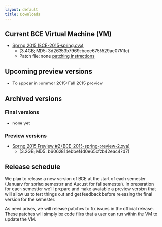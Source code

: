 ```yaml
---
layout: default
title: Downloads
---
```


## Current BCE Virtual Machine (VM)

  - [Spring 2015 (BCE-2015-spring.ova)](https://berkeley.box.com/s/2g9x9c3q7qwhb9e4trwc) 
    - (3.4GB; MD5: 3d26353b7969ebcee6755529ae0751fc)
    - Patch file: none [patching instructions](patch.html)

## Upcoming preview versions

  - To appear in summer 2015: Fall 2015 preview

## Archived versions 

### Final versions

  - none yet

### Preview versions

  - [Spring 2015 Preview #2 (BCE-2015-spring-preview-2.ova)](https://berkeley.box.com/s/a4736ybkl7emdmnleu6f) 
    - (3.2GB; MD5: b6062814ebbef4d0e65cf2b42eac42d7)

## Release schedule

We plan to release a new version of BCE at the start of each semester (January for spring semester and August for fall semester). In preparation for each semestter we'll prepare and make available a preview version that will allow us to test things out and get feedback before releasing the final version for the semester.

As need arises, we will release patches to fix issues in the official release. These patches will simply be code files that a user can run within the VM to update the VM.
